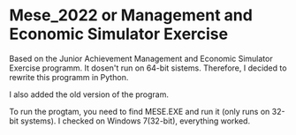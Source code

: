 # Mese_2022 or Management and Economic Simulator Exercise
Based on the Junior Achievement Management and Economic Simulator Exercise programm.
It dosen't run on 64-bit sistems.
Therefore, I decided to rewrite this programm in Python.

I also added the old version of the program.


To run the progtam, you need to find MESE.EXE and run it (only runs on 32-bit systems). I checked on Windows 7(32-bit), everything worked.
